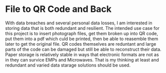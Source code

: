# File to QR Code and Back
 With data breaches and several personal data losses, I am interested in storing data that is both redundant and resilient. The intended use case for this project is to insert photograph files, get them broken up into QR code, put them into a pdf which culd be printed, then be able to reasemble them later to get the original file. QR codes themselves are reduntant and large parts of the code can be damaged but still be able to reconstruct their data. Paper storage is relatively stable in ways that electronic formats are not  as in they can survice EMPs and Microwaves. That is my thinking at least and redundant and varied data starage solutions should be used.
